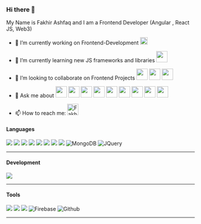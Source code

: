 ### Hi there 👋

My Name is Fakhir Ashfaq and I am a Frontend Developer (Angular , React JS, Web3)

- 🔭 I’m currently working on Frontend-Development <img src="https://img.icons8.com/external-lylac-kerismaker/32/000000/external-Frontend-web-development-lylac-kerismaker.png" width="20"/>
- 🌱 I’m currently learning new JS frameworks and libraries <img src="https://img.icons8.com/color/48/000000/javascript--v1.png" width= "30"/>
- 👯 I’m looking to collaborate on Frontend Projects <img src="https://img.icons8.com/ios-filled/50/000000/angularjs.png" width="30"/> <img src="https://img.icons8.com/color/48/000000/react-native.png" width="30"/> <img src="https://img.icons8.com/color/48/000000/javascript--v1.png" width= "30"/>
- 💬 Ask me about <img src="https://cdn-icons-png.flaticon.com/256/3306/3306838.png" width="30"/> <img src="https://cdn-icons-png.flaticon.com/256/1719/1719695.png" width="30"/> <img src="https://cdn-icons-png.flaticon.com/512/1410/1410534.png" width="30"/> <img src="https://img.icons8.com/ios-filled/50/000000/angularjs.png" width="30"/> <img src="https://img.icons8.com/color/48/000000/react-native.png" width="30"/> <img src="https://img.icons8.com/color/48/000000/javascript--v1.png" width= "30"/>
 <img src="https://cdn-icons-png.flaticon.com/256/919/919825.png" width="30"/> <img src="https://img.icons8.com/color/48/000000/html-5--v1.png" width="30"/> <img src="https://img.icons8.com/color/48/000000/css3.png" width="30"/>

- 📫 How to reach me: <a href="https://www.linkedin.com/in/fakhir-ashfaq-b09249142/">
  <img alt="Fakhir Ashfaq" width="30px" src="https://img.icons8.com/fluent/48/000000/linkedin.png" />
  </a>


#### Languages
![](https://img.shields.io/badge/-Angular-black?style=flat&logo=angular&logoColor=red)
![](https://img.shields.io/badge/-React-61DAFB?style=flat&logo=react&logoColor=3c3c3c)
![](https://img.shields.io/badge/-JavaScript-F7DF1E?style=flat&logo=javascript&logoColor=3c3c3c)
![](https://img.shields.io/badge/-Node-darkgreen?logo=node.js&logoColor=white&style=flat)
![](https://img.shields.io/badge/-HTML-red?logo=html5&logoColor=white&style=flat)
![](https://img.shields.io/badge/-CSS-blue?logo=css3&logoColor=white&style=flat)
![](https://img.shields.io/badge/-Bootstrap-purple?style=flat&logo=bootstrap&logoColor=white)
![](https://img.shields.io/badge/-Express-black?logo=Express&logoColor=white&style=flat)
![MongoDB](https://img.shields.io/badge/-MongoDB-black?style=flat-square&logo=mongodb)
![JQuery](https://img.shields.io/badge/-JQuery-black?style=flat-square&logo=jquery)

<hr/>

#### Development
![](https://img.shields.io/badge/-Visual_Studio_Code-007ACC?style=flat&logo=visual-studio-code&logoColor=white)

<hr/>

#### Tools
![](https://img.shields.io/badge/-Postman-FFFFFF?logo=postman&logoColor=orange&style=flat)
![](https://img.shields.io/badge/-Git-white?logo=git&logoColor=red&style=flat)
![](https://img.shields.io/badge/-Jira-white?logo=jira&logoColor=blue&style=flat)
![Firebase](https://img.shields.io/badge/-Firebase-FFA611?style=flat-square&logo=firebase)
![Github](http://img.shields.io/badge/-Github-000000?style=flat-square&logo=github)

<hr/>
